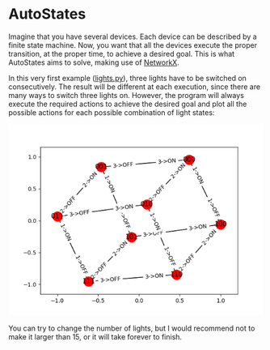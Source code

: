 # AutoStates

Imagine that you have several devices. Each device can be described by a finite
state machine. Now, you want that all the devices execute the proper
transition, at the proper time, to achieve a desired goal. This is what
AutoStates aims to solve, making use of
[NetworkX](https://networkx.github.io/).

In this very first example ([lights.py](./lights.py)), three lights have to be
switched on consecutively. The result will be different at each execution,
since there are many ways to switch three lights on. However, the program will
always execute the required actions to achieve the desired goal and plot all
the possible actions for each possible combination of light states:

![Diagram with all possible actions in a group of three lights](./lights.png "Diagram with all possible actions in a group of three lights")

You can try to change the number of lights, but I would recommend not to make
it larger than 15, or it will take forever to finish.
